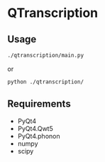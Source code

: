 # QTranscription

## Usage

```bash
./qtranscription/main.py
```

or

```bash
python ./qtranscription/
```

## Requirements

* PyQt4
* PyQt4.Qwt5
* PyQt4.phonon
* numpy
* scipy
